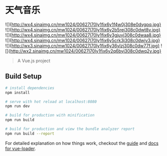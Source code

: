 # 天气音乐
![]{http://wx4.sinaimg.cn/mw1024/00627l70ly1fix6y1f4w0j308e0dvgpq.jpg}
![]{http://wx4.sinaimg.cn/mw1024/00627l70ly1fix6y2b5rej308c0dwt8v.jpg}
![]{http://wx4.sinaimg.cn/mw1024/00627l70ly1fix6y3gjuvj308c0dwaa8.jpg}
![]{http://wx4.sinaimg.cn/mw1024/00627l70ly1fix6y5crk3j308c0dwjv3.jpg}
![]{http://wx3.sinaimg.cn/mw1024/00627l70ly1fix6y36ylzj308c0dw77f.jpg}
![]{http://wx2.sinaimg.cn/mw1024/00627l70ly1fix6y2q6byj308c0dwq2y.jpg}
> A Vue.js project

## Build Setup

``` bash
# install dependencies
npm install

# serve with hot reload at localhost:8080
npm run dev

# build for production with minification
npm run build

# build for production and view the bundle analyzer report
npm run build --report
```

For detailed explanation on how things work, checkout the [guide](http://vuejs-templates.github.io/webpack/) and [docs for vue-loader](http://vuejs.github.io/vue-loader).
